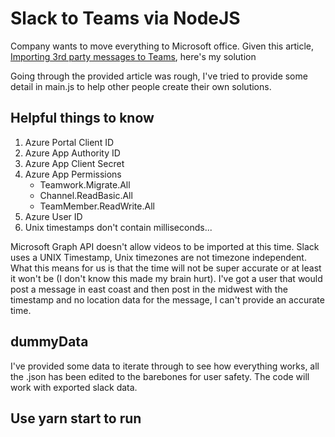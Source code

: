 # Slack to Teams via NodeJS
Company wants to move everything to Microsoft office. Given this article, [Importing 3rd party messages to Teams](https://docs.microsoft.com/en-us/microsoftteams/platform/graph-api/import-messages/import-external-messages-to-teams#step-3-import-messages), here's my solution
<p>
Going through the provided article was rough, I've tried to provide some detail in main.js to help other people create their own solutions.
</p>

## Helpful things to know
<ol>
    <li>Azure Portal Client ID</li>
    <li>Azure App Authority ID</li>
    <li>Azure App Client Secret</li>
    <li>Azure App Permissions
        <ul>
            <li>Teamwork.Migrate.All</li>
            <li>Channel.ReadBasic.All</li>
            <li>TeamMember.ReadWrite.All</li>
        </ul>
    </li>
    <li>Azure User ID</li>
    <li>Unix timestamps don't contain milliseconds...</li>
</ol>
Microsoft Graph API doesn't allow videos to be imported at this time.
Slack uses a UNIX Timestamp, Unix timezones are not timezone independent. What this means for us is that the time will not be super accurate or at least it won't be (I don't know this made my brain hurt). I've got a user that would post a message in east coast and then post in the midwest with the timestamp and no location data for the message, I can't provide an accurate time. 

## dummyData
I've provided some data to iterate through to see how everything works, all the .json has been edited to the barebones for user safety. The code will work with exported slack data.

## Use yarn start to run
